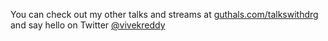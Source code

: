 You can check out my other talks and streams at [guthals.com/talkswithdrg](https://guthals.com/talkswithdrg) and say hello on Twitter [@vivekreddy](https://twitter.com/vivekreddy)
